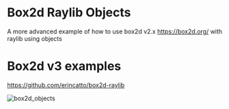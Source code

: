 # Box2d Raylib Objects
A more advanced example of how to use box2d v2.x https://box2d.org/ with raylib using objects

# Box2d v3 examples
https://github.com/erincatto/box2d-raylib

![box2d_objects](https://user-images.githubusercontent.com/322174/155657154-b13f5fa7-2f18-43ce-a647-deb2cebff826.gif)

